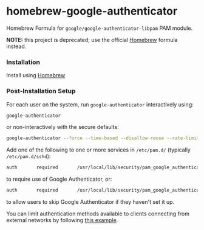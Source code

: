 # homebrew-google-authenticator
Homebrew Formula for `google/google-authenticator-libpam` PAM module.

**NOTE:** this project is deprecated; use the official [Homebrew](http://brew.sh) formula instead.

### Installation

Install using [Homebrew](http://brew.sh)

### Post-Installation Setup

For each user on the system, run `google-authenticator` interactively using:
```sh
google-authenticator
```
or non-interactively with the secure defaults:
```sh
google-authenticator --force --time-based --disallow-reuse --rate-limit=3 --rate-time=30 --window-size=3
```

Add one of the following to one or more services in `/etc/pam.d/` (typically `/etc/pam.d/sshd`):
```sh
auth       required       /usr/local/lib/security/pam_google_authenticator.so
```
to require use of Google Authenticator, or:
```sh
auth       required       /usr/local/lib/security/pam_google_authenticator.so nullok
```
to allow users to skip Google Authenticator if they haven't set it up.

You can limit authentication methods available to clients connecting from external networks by following [this example](https://gist.github.com/jabenninghoff/a0a7f0e15dcb1e74b6e1).
